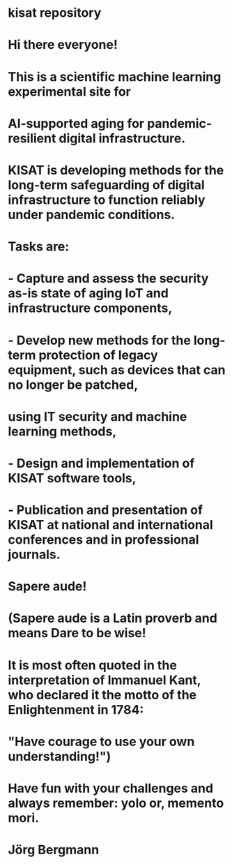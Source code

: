 # kisat repository
#
# Hi there everyone!
#
# This is a scientific machine learning experimental site for
# 
# AI-supported aging for pandemic-resilient digital infrastructure. 
#
# KISAT is developing methods for the long-term safeguarding of digital infrastructure to function reliably under pandemic conditions.
#
# Tasks are: 
# - Capture and assess the security as-is state of aging IoT and infrastructure components, 
# - Develop new methods for the long-term protection of legacy equipment, such as devices that can no longer be patched, 
#   using IT security and machine learning methods, 
# - Design and implementation of KISAT software tools, 
# - Publication and presentation of KISAT at national and international conferences and in professional journals. 
# 
# Sapere aude!
#
# (Sapere aude is a Latin proverb and means Dare to be wise! 
# It is most often quoted in the interpretation of Immanuel Kant, who declared it the motto of the Enlightenment in 1784:
# "Have courage to use your own understanding!")
#
# 
# Have fun with your challenges and always remember: yolo or, memento mori.
#
# Jörg Bergmann
#

